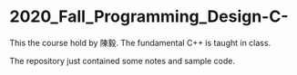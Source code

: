 # 2020_Fall_Programming_Design-C-
This the course hold by 陳毅. The fundamental C++ is taught in class. 

The repository just contained some notes and sample code.
